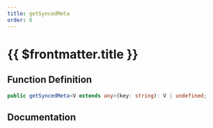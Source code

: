 ```yaml
---
title: getSyncedMeta
order: 0
---
```


# {{ $frontmatter.title }}

## Function Definition

```ts
public getSyncedMeta<V extends any>(key: string): V | undefined;
```

## Documentation

<!--@include: ./parts/getSyncedMeta.md-->
